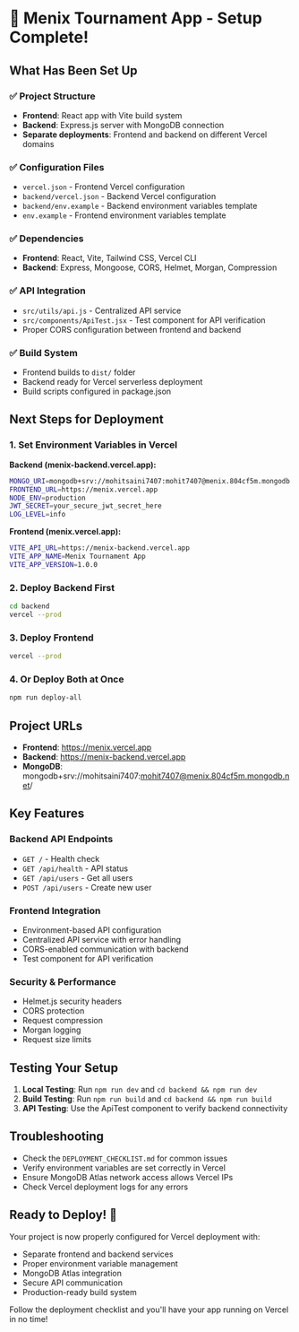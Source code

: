 # 🎯 Menix Tournament App - Setup Complete!

## What Has Been Set Up

### ✅ Project Structure
- **Frontend**: React app with Vite build system
- **Backend**: Express.js server with MongoDB connection
- **Separate deployments**: Frontend and backend on different Vercel domains

### ✅ Configuration Files
- `vercel.json` - Frontend Vercel configuration
- `backend/vercel.json` - Backend Vercel configuration
- `backend/env.example` - Backend environment variables template
- `env.example` - Frontend environment variables template

### ✅ Dependencies
- **Frontend**: React, Vite, Tailwind CSS, Vercel CLI
- **Backend**: Express, Mongoose, CORS, Helmet, Morgan, Compression

### ✅ API Integration
- `src/utils/api.js` - Centralized API service
- `src/components/ApiTest.jsx` - Test component for API verification
- Proper CORS configuration between frontend and backend

### ✅ Build System
- Frontend builds to `dist/` folder
- Backend ready for Vercel serverless deployment
- Build scripts configured in package.json

## Next Steps for Deployment

### 1. Set Environment Variables in Vercel

**Backend (menix-backend.vercel.app):**
```bash
MONGO_URI=mongodb+srv://mohitsaini7407:mohit7407@menix.804cf5m.mongodb.net/
FRONTEND_URL=https://menix.vercel.app
NODE_ENV=production
JWT_SECRET=your_secure_jwt_secret_here
LOG_LEVEL=info
```

**Frontend (menix.vercel.app):**
```bash
VITE_API_URL=https://menix-backend.vercel.app
VITE_APP_NAME=Menix Tournament App
VITE_APP_VERSION=1.0.0
```

### 2. Deploy Backend First
```bash
cd backend
vercel --prod
```

### 3. Deploy Frontend
```bash
vercel --prod
```

### 4. Or Deploy Both at Once
```bash
npm run deploy-all
```

## Project URLs

- **Frontend**: https://menix.vercel.app
- **Backend**: https://menix-backend.vercel.app
- **MongoDB**: mongodb+srv://mohitsaini7407:mohit7407@menix.804cf5m.mongodb.net/

## Key Features

### Backend API Endpoints
- `GET /` - Health check
- `GET /api/health` - API status
- `GET /api/users` - Get all users
- `POST /api/users` - Create new user

### Frontend Integration
- Environment-based API configuration
- Centralized API service with error handling
- CORS-enabled communication with backend
- Test component for API verification

### Security & Performance
- Helmet.js security headers
- CORS protection
- Request compression
- Morgan logging
- Request size limits

## Testing Your Setup

1. **Local Testing**: Run `npm run dev` and `cd backend && npm run dev`
2. **Build Testing**: Run `npm run build` and `cd backend && npm run build`
3. **API Testing**: Use the ApiTest component to verify backend connectivity

## Troubleshooting

- Check the `DEPLOYMENT_CHECKLIST.md` for common issues
- Verify environment variables are set correctly in Vercel
- Ensure MongoDB Atlas network access allows Vercel IPs
- Check Vercel deployment logs for any errors

## Ready to Deploy! 🚀

Your project is now properly configured for Vercel deployment with:
- Separate frontend and backend services
- Proper environment variable management
- MongoDB Atlas integration
- Secure API communication
- Production-ready build system

Follow the deployment checklist and you'll have your app running on Vercel in no time! 